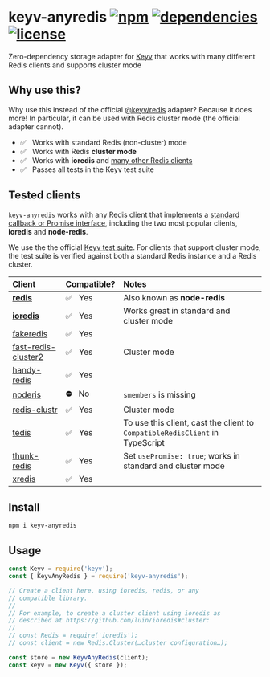 # keyv-anyredis [![npm](https://img.shields.io/npm/v/keyv-anyredis.svg)](https://www.npmjs.com/package/keyv-anyredis) [![dependencies](https://img.shields.io/david/natesilva/keyv-anyredis.svg)](https://www.npmjs.com/package/keyv-anyredis) [![license](https://img.shields.io/github/license/natesilva/keyv-anyredis.svg)](https://github.com/natesilva/keyv-anyredis/blob/master/LICENSE)

Zero-dependency storage adapter for [Keyv](https://github.com/lukechilds/keyv) that works with many different Redis clients and supports cluster mode

## Why use this?

Why use this instead of the official [@keyv/redis](https://github.com/lukechilds/keyv-redis) adapter? Because it does more! In particular, it can be used with Redis cluster mode (the official adapter cannot).

* ✅&nbsp;&nbsp;&nbsp;Works with standard Redis (non-cluster) mode
* ✅&nbsp;&nbsp;&nbsp;Works with Redis **cluster mode**
* ✅&nbsp;&nbsp;&nbsp;Works with **ioredis** and [many other Redis clients](#tested-clients)
* ✅&nbsp;&nbsp;&nbsp;Passes all tests in the Keyv test suite

## Tested clients

`keyv-anyredis` works with any Redis client that implements a [standard callback or Promise interface](src/compatible-redis-client.ts), including the two most popular clients, **ioredis** and **node-redis**.

We use the the official [Keyv test suite](https://github.com/lukechilds/keyv-test-suite). For clients that support cluster mode, the test suite is verified against both a standard Redis instance and a Redis cluster.

| Client                                                              | Compatible? | Notes                                                                                    |
| :------------------------------------------------------------------ | :---------- | :--------------------------------------------------------------------------------------- |
| [**redis**](https://github.com/NodeRedis/node-redis)                | ✅&nbsp;&nbsp;&nbsp;Yes          | Also known as **node-redis**                                                                                         |
| [**ioredis**](https://github.com/luin/ioredis)                      | ✅&nbsp;&nbsp;&nbsp;Yes          | Works great in standard and cluster mode                                                              |
| [fakeredis](https://github.com/hdachev/fakeredis)                   | ✅&nbsp;&nbsp;&nbsp;Yes          |                                                                                          |
| [fast-redis-cluster2](https://github.com/h0x91b/fast-redis-cluster) | ✅&nbsp;&nbsp;&nbsp;Yes          | Cluster mode                                                                                         |
| [handy-redis](https://github.com/mmkal/handy-redis)                 | ✅&nbsp;&nbsp;&nbsp;Yes          |                                                                                          |
| [noderis](https://github.com/wallneradam/noderis)                   | ⛔️&nbsp;&nbsp;&nbsp;No         | `smembers` is missing                                                                    |
| [redis-clustr](https://github.com/gosquared/redis-clustr)           | ✅&nbsp;&nbsp;&nbsp;Yes          | Cluster mode       |
| [tedis](https://github.com/silkjs/tedis)                            | ✅&nbsp;&nbsp;&nbsp;Yes         | To use this client, cast the client to `CompatibleRedisClient` in TypeScript |
| [thunk-redis](https://github.com/thunks/thunk-redis)                | ✅&nbsp;&nbsp;&nbsp;Yes         | Set `usePromise: true`; works in standard and cluster mode                                    |
| [xredis](https://github.com/razaellahi/xredis)                      | ✅&nbsp;&nbsp;&nbsp;Yes          |                                                                                          |

## Install

```shell
npm i keyv-anyredis
```

## Usage

```javascript
const Keyv = require('keyv');
const { KeyvAnyRedis } = require('keyv-anyredis');

// Create a client here, using ioredis, redis, or any
// compatible library.
//
// For example, to create a cluster client using ioredis as
// described at https://github.com/luin/ioredis#cluster:
//
// const Redis = require('ioredis');
// const client = new Redis.Cluster(…cluster configuration…);

const store = new KeyvAnyRedis(client);
const keyv = new Keyv({ store });
```

